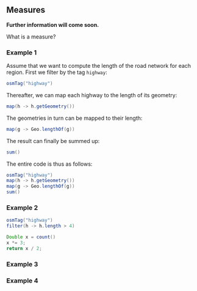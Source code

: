 ## Measures

**Further information will come soon.**

What is a measure?

### Example 1

Assume that we want to compute the length of the road network for each region.  First we filter by the tag `highway`:

```java
osmTag("highway")
```

Thereafter, we can map each highway to the length of its geometry:

```java
map(h -> h.getGeometry())
```

The geometries in turn can be mapped to their length:

```java
map(g -> Geo.lengthOf(g))
```

The result can finally be summed up:

```java
sum()
```

The entire code is thus as follows:

```java
osmTag("highway")
map(h -> h.getGeometry())
map(g -> Geo.lengthOf(g))
sum()
```

### Example 2

```java
osmTag("highway")
filter(h -> h.length > 4)

Double x = count()
x *= 3;
return x / 2;
```

### Example 3

### Example 4
